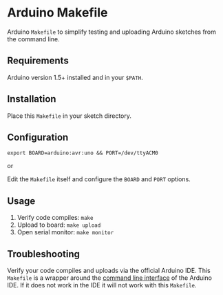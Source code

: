 # Arduino Makefile

Arduino `Makefile` to simplify testing and uploading Arduino sketches from the command line.

## Requirements

Arduino version 1.5+ installed and in your `$PATH`.

## Installation

Place this `Makefile` in your sketch directory.

## Configuration

`export BOARD=arduino:avr:uno && PORT=/dev/ttyACM0`

or

Edit the `Makefile` itself and configure the `BOARD` and `PORT` options.

## Usage

1. Verify code compiles: `make`
2. Upload to board: `make upload`
3. Open serial monitor: `make monitor`

## Troubleshooting

Verify your code compiles and uploads via the official Arduino IDE. This `Makefile` is a wrapper around the [command line interface](https://github.com/arduino/Arduino/blob/master/build/shared/manpage.adoc) of the Arduino IDE. If it does not work in the IDE it will not work with this `Makefile`.
